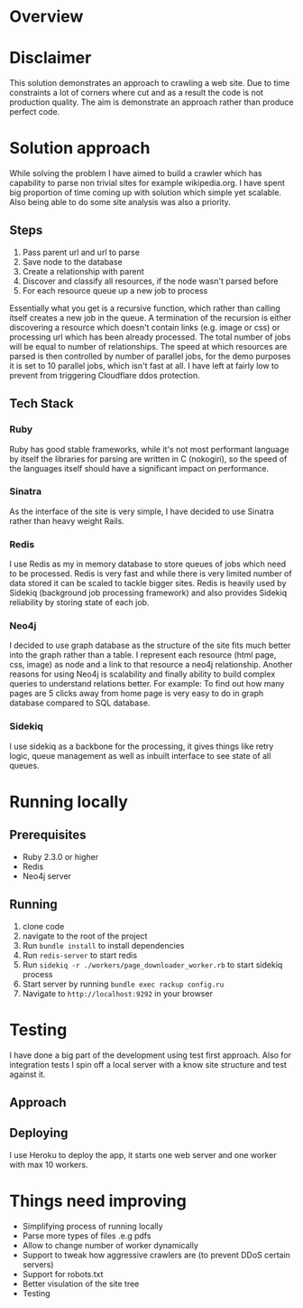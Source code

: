 # Overview

# Disclaimer
This solution demonstrates an approach to crawling a web site. Due to time constraints a lot of corners where cut and as a result the code is not production quality. The aim is demonstrate an approach rather than produce perfect code. 

# Solution approach
While solving the problem I have aimed to build a crawler which has capability to parse non trivial sites for example wikipedia.org. I have spent big proportion of time coming up with solution which simple yet scalable. Also being able to do some site analysis was also a priority.

## Steps
1. Pass parent url and url to parse
2. Save node to the database
3. Create a relationship with parent
4. Discover and classify all resources, if the node wasn't parsed before
5. For each resource queue up a new job to process

Essentially what you get is a recursive function, which rather than calling itself creates a new job in the queue. A termination of the recursion is either discovering a resource which doesn't contain links (e.g. image or css) or processing url which has been already processed. 
The total number of jobs will be equal to number of relationships. The speed at which resources are parsed is then controlled by number of parallel jobs, for the demo purposes it is set to 10 parallel jobs, which isn't fast at all. I have left at fairly low to prevent from triggering Cloudflare ddos protection.

## Tech Stack

### Ruby
Ruby has good stable frameworks, while it's not most performant language by itself the libraries for parsing are written in C (nokogiri), so the speed of the languages itself should have a significant impact on performance.
  
### Sinatra
As the interface of the site is very simple, I have decided to use Sinatra rather than heavy weight Rails.

### Redis
I use Redis as my in memory database to store queues of jobs which need to be processed. Redis is very fast and while there is very limited number of data stored it can be scaled to tackle bigger sites. Redis is heavily used by Sidekiq (background job processing framework) and also provides Sidekiq reliability by storing state of each job.

### Neo4j
I decided to use graph database as the structure of the site fits much better into the graph rather than a table. I represent each resource (html page, css, image) as node and a link to that resource a neo4j relationship. Another reasons for using Neo4j is scalability and finally ability to build complex queries to understand relations better. For example:
 To find out how many pages are 5 clicks away from home page is very easy to do in graph database compared to SQL database.
 
### Sidekiq
I use sidekiq as a backbone for the processing, it gives things like retry logic, queue management as well as inbuilt interface to see state of all queues.

# Running locally

## Prerequisites
 - Ruby 2.3.0 or higher
 - Redis
 - Neo4j server
 
## Running
 1. clone code
 2. navigate to the root of the project
 3. Run `bundle install` to install dependencies
 4. Run `redis-server` to start redis
 5. Run `sidekiq -r ./workers/page_downloader_worker.rb` to start sidekiq process 
 6. Start server by running `bundle exec rackup config.ru`
 7. Navigate to `http://localhost:9292` in your browser

# Testing
I have done a big part of the development using test first approach. Also for integration tests I spin off a local server with a know site structure and test against it.

## Approach

## Deploying
I use Heroku to deploy the app, it starts one web server and one worker with max 10 workers.

# Things need improving
- Simplifying process of running locally
- Parse more types of files .e.g pdfs
- Allow to change number of worker dynamically
- Support to tweak how aggressive crawlers are (to prevent DDoS certain servers)
- Support for robots.txt
- Better visulation of the site tree
- Testing
